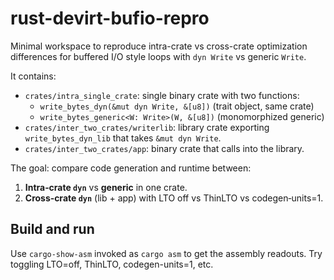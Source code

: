 
# rust-devirt-bufio-repro

Minimal workspace to reproduce intra-crate vs cross-crate optimization differences for buffered I/O style loops with `dyn Write` vs generic `Write`.

It contains:
- `crates/intra_single_crate`: single binary crate with two functions:
  - `write_bytes_dyn(&mut dyn Write, &[u8])` (trait object, same crate)
  - `write_bytes_generic<W: Write>(W, &[u8])` (monomorphized generic)
- `crates/inter_two_crates/writerlib`: library crate exporting `write_bytes_dyn_lib` that takes `&mut dyn Write`.
- `crates/inter_two_crates/app`: binary crate that calls into the library.

The goal: compare code generation and runtime between:
1. **Intra‑crate `dyn`** vs **generic** in one crate.
2. **Cross‑crate `dyn`** (lib + app) with LTO off vs ThinLTO vs codegen‑units=1.

## Build and run

Use `cargo-show-asm` invoked as `cargo asm` to get the assembly readouts. Try toggling LTO=off, ThinLTO, codegen-units=1, etc.
